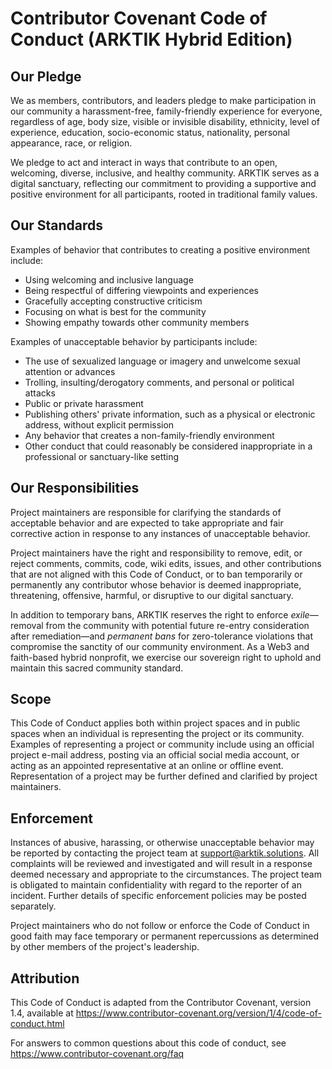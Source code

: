 # Contributor Covenant Code of Conduct (ARKTIK Hybrid Edition)

## Our Pledge

We as members, contributors, and leaders pledge to make participation in our community a harassment-free, family-friendly experience for everyone, regardless of age, body size, visible or invisible disability, ethnicity, level of experience, education, socio-economic status, nationality, personal appearance, race, or religion.

We pledge to act and interact in ways that contribute to an open, welcoming, diverse, inclusive, and healthy community. ARKTIK serves as a digital sanctuary, reflecting our commitment to providing a supportive and positive environment for all participants, rooted in traditional family values.

## Our Standards

Examples of behavior that contributes to creating a positive environment include:

* Using welcoming and inclusive language
* Being respectful of differing viewpoints and experiences
* Gracefully accepting constructive criticism
* Focusing on what is best for the community
* Showing empathy towards other community members

Examples of unacceptable behavior by participants include:

* The use of sexualized language or imagery and unwelcome sexual attention or advances
* Trolling, insulting/derogatory comments, and personal or political attacks
* Public or private harassment
* Publishing others' private information, such as a physical or electronic address, without explicit permission
* Any behavior that creates a non-family-friendly environment
* Other conduct that could reasonably be considered inappropriate in a professional or sanctuary-like setting

## Our Responsibilities

Project maintainers are responsible for clarifying the standards of acceptable behavior and are expected to take appropriate and fair corrective action in response to any instances of unacceptable behavior.

Project maintainers have the right and responsibility to remove, edit, or reject comments, commits, code, wiki edits, issues, and other contributions that are not aligned with this Code of Conduct, or to ban temporarily or permanently any contributor whose behavior is deemed inappropriate, threatening, offensive, harmful, or disruptive to our digital sanctuary.

In addition to temporary bans, ARKTIK reserves the right to enforce *exile*—removal from the community with potential future re-entry consideration after remediation—and *permanent bans* for zero-tolerance violations that compromise the sanctity of our community environment. As a Web3 and faith-based hybrid nonprofit, we exercise our sovereign right to uphold and maintain this sacred community standard.

## Scope

This Code of Conduct applies both within project spaces and in public spaces when an individual is representing the project or its community. Examples of representing a project or community include using an official project e-mail address, posting via an official social media account, or acting as an appointed representative at an online or offline event. Representation of a project may be further defined and clarified by project maintainers.

## Enforcement

Instances of abusive, harassing, or otherwise unacceptable behavior may be reported by contacting the project team at support@arktik.solutions. All complaints will be reviewed and investigated and will result in a response deemed necessary and appropriate to the circumstances. The project team is obligated to maintain confidentiality with regard to the reporter of an incident.  Further details of specific enforcement policies may be posted separately.

Project maintainers who do not follow or enforce the Code of Conduct in good faith may face temporary or permanent repercussions as determined by other members of the project's leadership.

## Attribution

This Code of Conduct is adapted from the Contributor Covenant, version 1.4, available at https://www.contributor-covenant.org/version/1/4/code-of-conduct.html

For answers to common questions about this code of conduct, see https://www.contributor-covenant.org/faq
